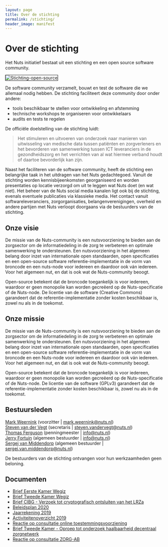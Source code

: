 ```yaml
---
layout: page
title: Over de stichting
permalink: /stichting/
header_image: manifest
---
```


# Over de stichting

Het Nuts initiatief bestaat uit een stichting en een open source software community.

<img class="inline-image" src="/images/stichting-open-source.png" alt="Stichting-open-source" title="Stichting-open-source-community" style="border:1px solid black"/>

De software community verzamelt, bouwt en test de software die we allemaal nodig hebben. De stichting faciliteert deze community door onder andere:
- tools beschikbaar te stellen voor ontwikkeling en afstemming
- technische workshops te organiseren voor ontwikkelaars
- audits en tests te regelen

De officiële doelstelling van de stichting luidt:
> Het stimuleren en uitvoeren van onderzoek naar manieren van uitwisseling van medische data tussen patiënten en zorgverleners en het bevorderen van samenwerking tussen ICT leveranciers in de gezondheidszorg en het verrichten van al wat hiermee verband houdt of daartoe bevorderlijk kan zijn.

Naast het faciliteren van de software community, heeft de stichting een belangrijke taak in het uitdragen van het Nuts gedachtegoed. Vanuit de stichting worden kennisbijeenkomsten georganiseerd en worden presentaties op locatie verzorgd om uit te leggen wat Nuts doet (en wat niet). Het beheer van de Nuts social media kanalen ligt ook bij de stichting, evenals eventuele publicaties via klassieke media. Het contact vanuit softwareleveranciers, zorgorganisaties, belangenverenigingen, overheid en andere partijen met Nuts verloopt doorgaans via de bestuurders van de stichting. 


## Onze visie
De missie van de Nuts-community is een nutsvoorziening te bieden aan de zorgsector om de informatiedeling in de zorg te verbeteren en optimale samenwerking te ondersteunen. Een nutsvoorziening in het algemeen belang door inzet van internationale open standaarden, open specificaties en een open-source software referentie-implementatie in de vorm van  broncode en een nuts-node voor iedereen en daardoor ook ván iedereen. Voor het algemeen nut, en dat is ook wat de Nuts-community beoogt.

Open-source betekent dat de broncode toegankelijk is voor iedereen, waardoor er geen monopolie kan worden gecreëerd op de Nuts-specificatie of de Nuts-node. De licentie van de software (Creative Commons) garandeert dat de referentie-implementatie zonder kosten beschikbaar is, zowel nu als in de toekomst. 

## Onze missie
De missie van de Nuts-community is een nutsvoorziening te bieden aan de zorgsector om de informatiedeling in de zorg te verbeteren en optimale samenwerking te ondersteunen. Een nutsvoorziening in het algemeen belang door inzet van internationale open standaarden, open specificaties en een open-source software referentie-implementatie in de vorm van broncode en een Nuts-node voor iedereen en daardoor ook ván iedereen. Voor het algemeen nut, en dat is ook wat de Nuts-community beoogt.

Open-source betekent dat de broncode toegankelijk is voor iedereen, waardoor er geen monopolie kan worden gecreëerd op de Nuts-specificatie of de Nuts-node. De licentie van de software (GPLv3) garandeert dat de referentie-implementatie zonder kosten beschikbaar is, zowel nu als in de toekomst.


## Bestuursleden

<a href="https://www.linkedin.com/in/mark-weernink-4b3a5214/">Mark Weernink</a> (voorzitter \| [mark.weernink@nuts.nl](mailto:mark.weernink@nuts.nl))<br/>
<a href="https://www.linkedin.com/in/steven-van-der-vegt-15a28118/">Steven van der Vegt</a> (secretaris \| [steven.vandervegt@nuts.nl](mailto:steven.vandervegt@nuts.nl))<br/>
<a href="https://www.linkedin.com/in/thferguson/">Thomas Ferguson</a> (penningmeester \| [info@nuts.nl](mailto:info@nuts.nl))<br/>
<a href="https://www.linkedin.com/in/jerryfortuin/">Jerry Fortuin</a> (algemeen bestuurder \| [info@nuts.nl](mailto:info@nuts.nl))<br/>
<a href="https://www.linkedin.com/in/sergejvanmiddendorp/">Sergej van Middendorp</a> (algemeen bestuurder \| [sergej.van.middendorp@nuts.nl](mailto:sergej.van.middendorp@nuts.nl))<br/>

De bestuurders van de stichting ontvangen voor hun werkzaamheden geen beloning.

## Documenten

  * [Brief Eerste Kamer Wegiz](/assets/downloads/Brief%20eerste%20kamer%20Wegiz-20230223.pdf)
  * [Brief Tweede Kamer Wegiz](/assets/downloads/Brief%20tweede%20kamer%20Wegiz-20230114.pdf)
  * [Brief CIBG - Verzoek tot cryptografisch ontsluiten van het LRZa](/assets/downloads/20210311%20Brief%20CIBG%20-%20Cryptografisch%20ontsluiten%20van%20LRZa.pdf)
  * [Beleidsplan 2020](/assets/downloads/Beleidsplan%202020.pdf)
  * [Jaarrekening 2019](/assets/downloads/Jaarrekening%202019.pdf)
  * [Activiteitenoverzicht 2019](/assets/downloads/Activiteiten%202019.pdf)
  * [Reactie op consultatie online toestemmingsvoorziening](/assets/downloads/Reactie%20Stichting%20Nuts%20op%20open%20consultatie%20voor%20online%20toestemmingsvoorziening.pdf)
  * [Brief Tweede Kamer - Oproep tot onderzoek haalbaarheid decentraal zorgnetwerk](/assets/downloads/Brief%20tweede%20kamer%20AO%208%20oktober%202020.pdf)
  * [Reactie op consultatie ZORG-AB](/assets/downloads/Reactie%20Stichting%20Nuts%20op%20open%20consultatie%20voor%20Zorg-AB.pdf)
